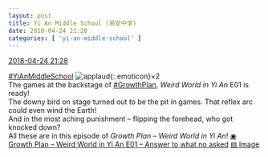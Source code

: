 ```yaml
---
layout: post
title: Yi An Middle School (易安中学)
date: 2018-04-24 21:28
categories: [ 'yi-an-middle-school' ]
---
```


<div class="weibo-info">
  <a href="https://weibo.com/6074218720/GdBZv5SCt">2018-04-24 21:28</a>
</div>

[#YiAnMiddleSchool](https://weibo.com/p/100808e5c67e0668537d4caddefd946dcff208/super_index) ![applaud](https://img.t.sinajs.cn/t4/appstyle/expression/ext/normal/6e/2018new_guzhang_org.png){:.emoticon}×2  
The games at the backstage of [#GrowthPlan](https://weibo.com/p/100808fe7264e4339c41df171df3260846e152), *Weird World in Yi An* E01 is ready!  
The downy bird on stage turned out to be the pit in games. That reflex arc could even wind the Earth!  
And in the most aching punishment – flipping the forehead, who got knocked down?  
All these are in this episode of *Growth Plan – Weird World in Yi An*! [◉ Growth Plan – Weird World in Yi An E01 – Answer to what no asked](https://www.mgtv.com/b/323708/4365902.html) [▨ Image](https://wx3.sinaimg.cn/mw690/006D4NLGgy1fqo2h5d83pj30go0qoaj4.jpg)
